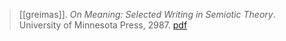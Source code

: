 > [[greimas]]. *On Meaning: Selected Writing in Semiotic Theory*. University of Minnesota Press, 2987. [pdf](greimas1987.pdf)